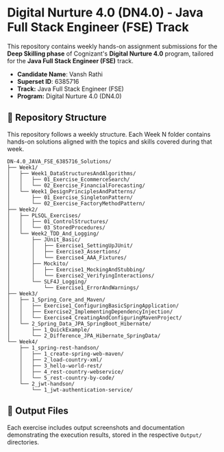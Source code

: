 # Digital Nurture 4.0 (DN4.0) - Java Full Stack Engineer (FSE) Track

This repository contains weekly hands-on assignment submissions for the **Deep Skilling phase** of Cognizant's **Digital Nurture 4.0** program, tailored for the **Java Full Stack Engineer (FSE)** track.

- **Candidate Name**: Vansh Rathi
- **Superset ID**: 6385716
- **Track:** Java Full Stack Engineer (FSE)
- **Program:** Digital Nurture 4.0 (DN4.0)

## 📁 Repository Structure
This repository follows a weekly structure. Each Week N folder contains hands-on solutions aligned with the topics and skills covered during that week.

```
DN-4.0_JAVA_FSE_6385716_Solutions/
├── Week1/
│   ├── Week1_DataStructuresAndAlgorithms/
│   │   ├── 01_Exercise_EcommerceSearch/
│   │   └── 02_Exercise_FinancialForecasting/
│   └── Week1_DesignPrinciplesAndPatterns/
│       ├── 01_Exercise_SingletonPattern/
│       └── 02_Exercise_FactoryMethodPattern/
├── Week2/
│   ├── PLSQL_Exercises/
│   │   ├── 01_ControlStructures/
│   │   └── 03_StoredProcedures/
│   └── Week2_TDD_And_Logging/
│       ├── JUnit_Basic/
│       │   ├── Exercise1_SettingUpJUnit/
│       │   ├── Exercise3_Assertions/
│       │   └── Exercise4_AAA_Fixtures/
│       ├── Mockito/
│       │   ├── Exercise1_MockingAndStubbing/
│       │   └── Exercise2_VerifyingInteractions/
│       └── SLF4J_Logging/
│           └── Exercise1_ErrorAndWarnings/
├── Week3/
│   ├── 1_Spring_Core_and_Maven/
│   │   ├── Exercise1_ConfiguringBasicSpringApplication/
│   │   ├── Exercise2_ImplementingDependencyInjection/
│   │   └── Exercise4_CreatingAndConfiguringMavenProject/
│   └── 2_Spring_Data_JPA_SpringBoot_Hibernate/
│       ├── 1_QuickExample/
│       └── 2_Difference_JPA_Hibernate_SpringData/
└── Week4/
    ├── 1_spring-rest-handson/
    │   ├── 1_create-spring-web-maven/
    │   ├── 2_load-country-xml/
    │   ├── 3_hello-world-rest/
    │   ├── 4_rest-country-webservice/
    │   └── 5_rest-country-by-code/
    └── 2_jwt-handson/
        └── 1_jwt-authentication-service/
```

## 📸 Output Files
Each exercise includes output screenshots and documentation demonstrating the execution results, stored in the respective `Output/` directories.
